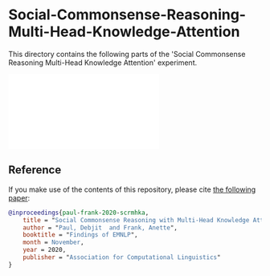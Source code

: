 # Social-Commonsense-Reasoning-Multi-Head-Knowledge-Attention

This directory contains the following parts of the 'Social Commonsense Reasoning Multi-Head Knowledge Attention' experiment. 

![Multi-Head-Knowledge-Attention](model-emnlp.pdf)

## Reference

If you make use of the contents of this repository, please cite [the following paper](https://www.aclweb.org/anthology/N19-1368):

```bib
@inproceedings{paul-frank-2020-scrmhka,
    title = "Social Commonsense Reasoning with Multi-Head Knowledge Attention",
    author = "Paul, Debjit  and Frank, Anette",
    booktitle = "Findings of EMNLP",
    month = November,
    year = 2020,
    publisher = "Association for Computational Linguistics"
}
```
